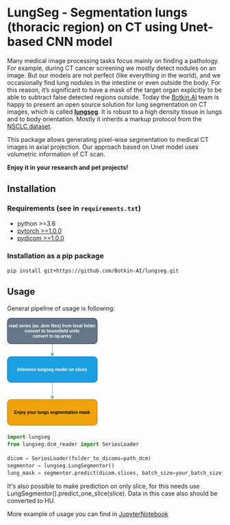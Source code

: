 # LungSeg - Segmentation lungs (thoracic region) on CT using Unet-based CNN model

Many medical image processing tasks focus mainly on finding a pathology. For example, during CT cancer screening we mostly detect nodules on an image. But our models are not perfect (like everything in the world), and we occasionally find lung nodules in the intestine or even outside the body. For this reason, it’s significant to have a mask of the target organ explicitly to be able to subtract false detected regions outside.
Today the [Botkin.AI](https://botkin.ai/) team is happy to present an open source solution for lung segmentation on CT images, which is called [**lungseg**](https://github.com/Botkin-AI/lungseg).
It is robust to a high density tissue in lungs and to body orientation. Mostly it inherits a markup protocol from the [NSCLC dataset](https://wiki.cancerimagingarchive.net/pages/viewpage.action?pageId=68551327#68551327bcab02c187174a288dbcbf95d26179e8).

This package allows generating pixel-wise segmentation to medical CT images in axial projection. Our approach based on Unet model uses volumetric information of CT scan.


**Enjoy it in your research and pet projects!**



## Installation 
### Requirements (see in `requirements.txt`)

* python >=3.6
* [pytorch >=1.0.0](https://pytorch.org/)
* [pydicom >=1.0.0](https://github.com/pydicom/pydicom)


### Installation as a pip package
```
pip install git+https://github.com/Botkin-AI/lungseg.git
```

## Usage
General pipeline of usage is following:

![General Pipeline](./diagram.png)

```python
import lungseg
from lungseg.dcm_reader import SeriesLoader

dicom = SeriesLoader(folder_to_dicoms=path_dcm)
segmentor = lungseg.LungSegmentor()
lung_mask = segmentor.predict(dicom.slices, batch_size=your_batch_size)
```

It's also possible to make prediction on only slice, for this needs use LungSegmentor().predict_one_slice(slice). Data in this case also should be converted to HU.

More example of usage you can find in [JupyterNotebook](https://github.com/Botkin-AI/lungseg/blob/master/lungseg/example_run_on_NSCLC.ipynb)

